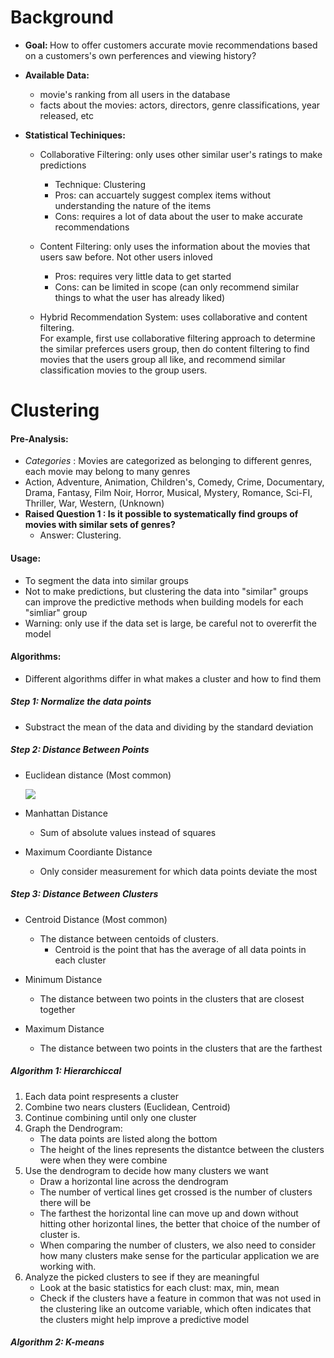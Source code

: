 # Background

- <b>Goal: </b>How to offer customers accurate movie recommendations based on a customers's own perferences and viewing history?

- <b>Available Data: </b>
  - movie's ranking from all users in the database
  - facts about the movies: actors, directors, genre classifications, year released, etc

- <b>Statistical Techiniques:</b>
  - Collaborative Filtering: only uses other similar user's ratings to make predictions
    - Technique: Clustering
    - Pros: can accuartely suggest complex items without understanding the nature of the items
    - Cons: requires a lot of data about the user to make accurate recommendations 

  - Content Filtering: only uses the information about the movies that users saw before. Not other users inloved 
    - Pros: requires very little data to get started
    - Cons: can be limited in scope (can only recommend similar things to what the user has already liked)
    
  - Hybrid Recommendation System: uses collaborative and content filtering. <br>
For example, first use collaborative filtering approach to determine the similar preferces users group, then do content filtering to find movies that the users group all like, and recommend similar classification movies to the group users. 

# Clustering 
#### <b> Pre-Analysis:</b>
- <i> Categories</i> : Movies are categorized as belonging to different genres, each movie may belong to many genres
 - Action, Adventure, Animation, Children's, Comedy, Crime, Documentary, Drama, Fantasy, Film Noir, Horror, Musical, Mystery, Romance, Sci-FI, Thriller, War, Western, (Unknown)
- <b> Raised Question 1 : Is it possible to systematically find groups of movies with similar sets of genres?</b>
  - Answer: Clustering. 
  
#### Usage:
- To segment the data into similar groups
- Not to make predictions, but clustering the data into "similar" groups can improve the predictive methods when building models for each "simliar" group
- Warning: only use if the data set is large, be careful not to overerfit the model

#### Algorithms:
- Different algorithms differ in what makes a cluster and how to find them

##### Step 1: Normalize the data points
- Substract the mean of the data and dividing by the standard deviation 

##### Step 2: Distance Between Points 
- Euclidean distance (Most common)

    ![](http://i.imgur.com/4aHtTXF.png)

- Manhattan Distance
  - Sum of absolute values instead of squares
- Maximum Coordiante Distance
  - Only consider measurement for which data points deviate the most 
  
##### Step 3: Distance Between Clusters
- Centroid Distance (Most common) 
  - The distance between centoids of clusters.
    - Centroid is the point that has the average of all data points in each cluster 
    
- Minimum Distance
  - The distance between two points in the clusters that are closest together
  
- Maximum Distance
  - The distance between two points in the clusters that are the farthest
  
##### Algorithm 1: Hierarchiccal
<ol>
  <li>Each data point respresents a cluster</li>
  <li>Combine two nears clusters (Euclidean, Centroid) </li>
  <li>Continue combining until only one cluster</li>
  <li>Graph the Dendrogram: 
      <ul>
          <li>The data points are listed along the bottom</li>
          <li>The height of the lines represents the distantce between the clusters were when they were combine </li>
      </ul>
  <li>Use the dendrogram to decide how many clusters we want
    <ul>
      <li>Draw a horizontal line across the dendrogram</li>
      <li>The number of vertical lines get crossed is the number of clusters there will be</li>
      <li>The farthest the horizontal line can move up and down without hitting other horizontal lines, the better that choice of the number of cluster is. </li>
      <li>When comparing the number of clusters, we also need to consider how many clusters make sense for the particular application we are working with.</li>
    </ul>
  </li>
 <li>Analyze the picked clusters to see if they are meaningful 
  <ul>
     <li> Look at the basic statistics for each clust: max, min, mean
     <li> Check if the clusters have a feature in common that was not used in the clustering like an outcome variable, which often indicates that the clusters might help improve a predictive model 
</ol>




##### Algorithm 2: K-means
